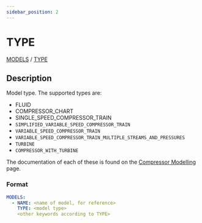 ```yaml
---
sidebar_position: 2
---
```

# TYPE

[MODELS](/about/references/keywords_tree/MODELS/index.md) /
[TYPE](/about/references/keywords_tree/MODELS/TYPE/index.md)

## Description

Model type. The supported types are:

- FLUID
- COMPRESSOR_CHART
- SINGLE_SPEED_COMPRESSOR_TRAIN
- `SIMPLIFIED_VARIABLE_SPEED_COMPRESSOR_TRAIN`
- `VARIABLE_SPEED_COMPRESSOR_TRAIN`
- `VARIABLE_SPEED_COMPRESSOR_TRAIN_MULTIPLE_STREAMS_AND_PRESSURES`
- `TURBINE`
- `COMPRESSOR_WITH_TURBINE`

The documentation of each of these is found on the [Compressor Modelling](/about/modelling/setup/models/compressor_modelling/compressor_models_types/index.md) page.

### Format

~~~~~~~~yaml
MODELS:
  - NAME: <name of model, for reference>
    TYPE: <model type>
    <other keywords according to TYPE>
~~~~~~~~